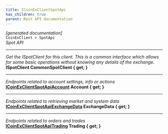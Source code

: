 ```yaml
---
title: ICoinExClientSpotApi
has_children: true
parent: Rest API documentation
---
```

*[generated documentation]*  
`CoinExClient > SpotApi`  
*Spot API*
  
***
*Get the ISpotClient for this client. This is a common interface which allows for some basic operations without knowing any details of the exchange.*  
**ISpotClient CommonSpotClient { get; }**  
***
*Endpoints related to account settings, info or actions*  
**[ICoinExClientSpotApiAccount](ICoinExClientSpotApiAccount.html) Account { get; }**  
***
*Endpoints related to retrieving market and system data*  
**[ICoinExClientSpotApiExchangeData](ICoinExClientSpotApiExchangeData.html) ExchangeData { get; }**  
***
*Endpoints related to orders and trades*  
**[ICoinExClientSpotApiTrading](ICoinExClientSpotApiTrading.html) Trading { get; }**  
